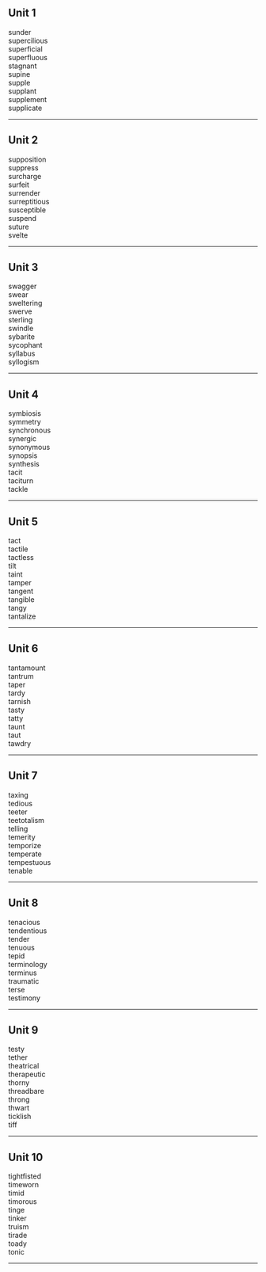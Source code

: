 ## Unit 1

sunder  
supercilious  
superficial  
superfluous  
stagnant  
supine  
supple  
supplant  
supplement  
supplicate  

-----

## Unit 2

supposition  
suppress  
surcharge  
surfeit  
surrender  
surreptitious  
susceptible  
suspend  
suture  
svelte  

-----

## Unit 3

swagger  
swear  
sweltering  
swerve  
sterling  
swindle  
sybarite  
sycophant  
syllabus  
syllogism  

-----

## Unit 4

symbiosis  
symmetry  
synchronous  
synergic  
synonymous  
synopsis  
synthesis  
tacit  
taciturn  
tackle  

-----

## Unit 5

tact  
tactile  
tactless  
tilt  
taint  
tamper  
tangent  
tangible  
tangy  
tantalize  

-----

## Unit 6

tantamount  
tantrum  
taper  
tardy  
tarnish  
tasty  
tatty  
taunt  
taut  
tawdry  

-----

## Unit 7

taxing  
tedious  
teeter  
teetotalism  
telling  
temerity  
temporize  
temperate  
tempestuous  
tenable  

-----

## Unit 8

tenacious  
tendentious  
tender  
tenuous  
tepid  
terminology  
terminus  
traumatic  
terse  
testimony  

-----

## Unit 9

testy  
tether  
theatrical  
therapeutic  
thorny  
threadbare  
throng  
thwart  
ticklish  
tiff  

-----

## Unit 10

tightfisted  
timeworn  
timid  
timorous  
tinge  
tinker  
truism  
tirade  
toady  
tonic  

-----
